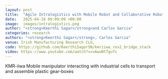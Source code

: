 ```yaml
---
layout: post
title:  "Agile Intralogistics with Mobile Robot and Collaborative Robot using ROS2 & Nav2"
date:   2025-04-18 09:09:09 +00:00
image:  images/intralogistics.png
author: "<strong>Keerthi Sagar</strong>and Carlos Garcia"
categories: research
authors: "<strong>Keerthi Sagar</strong>, Carlos Garcia"
venue: Irish Manufacturing Research CLG, 
code: https://github.com/KeerthiSagarSN/kmriiwa_ros2_bridge_stack
video: https://www.youtube.com/watch?v=vAwuNtTgufc
---
```

KMR-iiwa Mobile manipulator interacting with industrial cells to transport and assemble plastic gear-boxes
